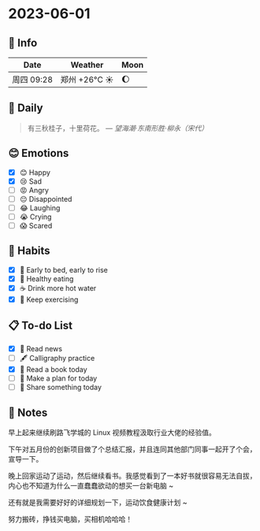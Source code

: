 # 2023-06-01

## 📅 Info

| Date           | Weather      | Moon |
| -------------- | ------------ | ---- |
| 周四 09:28 | 郑州 +26°C ☀️   | 🌔 |

## 📖 Daily

> 有三秋桂子，十里荷花。
> — *望海潮·东南形胜·柳永（宋代）*

## 😊 Emotions

- [x] 😊 Happy
- [x] 😢 Sad
- [ ] 😡 Angry
- [ ] 😔 Disappointed
- [ ] 😂 Laughing
- [ ] 😭 Crying
- [ ] 😱 Scared

## 🍎 Habits

- [x] 🌅 Early to bed, early to rise
- [x] 🥕 Healthy eating
- [x] ☕️ Drink more hot water
- [x] 💪 Keep exercising

## 📋 To-do List

- [x] 📰 Read news
- [ ] 🖋️ Calligraphy practice
- [x] 📖 Read a book today
- [ ] 📝 Make a plan for today
- [ ] 📌 Share something today

## 📝 Notes

早上起来继续刷路飞学城的 Linux 视频教程汲取行业大佬的经验值。

下午对五月份的创新项目做了个总结汇报，并且连同其他部门同事一起开了个会，宣导一下。

晚上回家运动了运动，然后继续看书。我感觉看到了一本好书就很容易无法自拔，内心也不知道为什么一直蠢蠢欲动的想买一台新电脑 ~

还有就是我需要好好的详细规划一下，运动饮食健康计划 ~

努力搬砖，挣钱买电脑，买相机哈哈哈！
